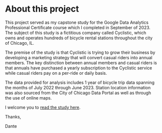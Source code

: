 # About this project

This project served as my capstone study for the Google Data Analytics Professional Certificate course which I completed in September of 2023. The subject of this study is a fictitious company called Cyclistic, which owns and operates hundreds of bicycle rental stations throughout the city of Chicago, IL.

The premise of the study is that Cyclistic is trying to grow their business by developing a marketing strategy that will convert casual riders into annual members. The key distinction between annual members and casual riders is that annuals have purchased a yearly subscription to the Cyclistic service while casual riders pay on a per-ride or daily basis.

The data provided for analysis includes 1 year of bicycle trip data spanning the months of July 2022 through June 2023. Station location information was also sourced from the City of Chicago Data Portal as well as through the use of online maps.

I welcome you to [read the study here](https://github.com/danteimerito/cyclistic-data-analysis/blob/main/report.md).

Thanks,

Dante
